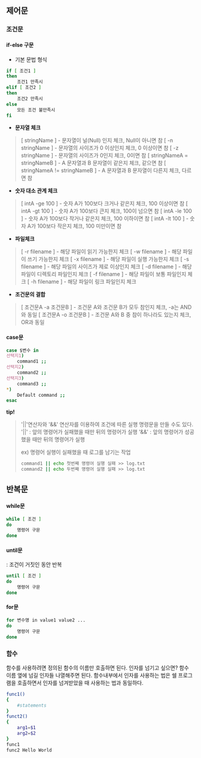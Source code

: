 ## 제어문

### 조건문

#### if-else 구문

* 기본 문법 형식  
```bash
if [ 조건1 ]
then
    조건1 만족시
elif [ 조건2 ]
then
    조건2 만족시
else
    모든 조건 불만족시
fi
```

* **문자열 체크**
> [ stringName ] - 문자열이 널(Null) 인지 체크, Null이 아니면 참
> [ -n stringName ] - 문자열의 사이즈가 0 이상인지 체크, 0 이상이면 참
> [ -z stringName ] - 문자열의 사이즈가 0인지 체크, 0이면 참
> [ stringNameA = stringNameB ] - A 문자열과 B 문자열이 같은지 체크, 같으면 참
> [ stringNameA != stringNameB ] - A 문자열과 B 문자열이 다른지 체크, 다르면 참

* **숫자 대소 관계 체크**
>[ intA -ge 100 ] - 숫자 A가 100보다 크거나 같은지 체크, 100 이상이면 참
> [ intA -gt 100 ] - 숫자 A가 100보다 큰지 체크, 100이 넘으면 참
> [ intA -le 100 ] - 숫자 A가 100보다 작거나 같은지 체크, 100 이하이면 참
> [ intA -lt 100 ] - 숫자 A가 100보다 작은지 체크, 100 미만이면 참

* **파일체크**
>[ -r filename ] - 해당 파일이 읽기 가능한지 체크
> [ -w filename ] - 해당 파일이 쓰기 가능한지 체크
> [ -x filename ] - 해당 파일이 실행 가능한지 체크
> [ -s filename ] - 해당 파일의 사이즈가 제로 이상인지 체크
> [ -d filename ] - 해당 파일이 디렉토리 파일인지 체크
> [ -f filename ] - 해당 파일이 보통 파일인지 체크
> [ -h filename ] - 해당 파일이 링크 파일인지 체크

* **조건문의 결합**
>[ 조건문A -a 조건문B ] - 조건문 A와 조건문 B가 모두 참인지 체크, -a는 AND와 동일
> [ 조건문A -o 조건문B ] - 조건문 A와 B 중 참이 하나라도 있는지 체크, OR과 동일

#### case문
```bash
case $변수 in
선택지1)
    command1 ;;
선택지2)
    command2 ;;
선택지3)
    command3 ;;
*)
    Default command ;;
esac
```

**tip!**
>'||'연산자와 '&&' 연산자를 이용하여 조건에 따른 실행 명령문을 만들 수도 있다.
>'||' : 앞의 명령어가 실패했을 때만 뒤의 명령어가 실행
>'&&' : 앞의 명령어가 성공했을 때만 뒤의 명령어가 실행
>
>ex) 명령어 실행이 실패했을 때 로그를 남기는 작업
>```bash
>command1 || echo 첫번째 명령어 실행 실패 >> log.txt
>command2 || echo 두번째 명령어 실행 실패 >> log.txt
>```


## 반복문
#### while문
```bash
while [ 조건 ]
do
    명령어 구문
done
```

#### until문
: 조건이 거짓인 동안 반복
```bash
until [ 조건 ]
do
    명령어 구문
done
```

#### for문
```bash
for 변수명 in value1 value2 ...
do
    명령어 구문
done
```

### 함수

함수를 사용하려면 정의된 함수의 이름만 호출하면 된다.
인자를 넘기고 싶으면? 함수 이름 옆에 넘길 인자들 나열해주면 된다.
함수내부에서 인자를 사용하는 법은 쉘 프로그램을 호출하면서 인자를 넘겨받았을 때 사용하는 법과 동일하다.
```bash
func1()
{
    #statements
}
funct2()
{
    arg1=$1
    arg2=$2
}
func1
func2 Hello World
```

